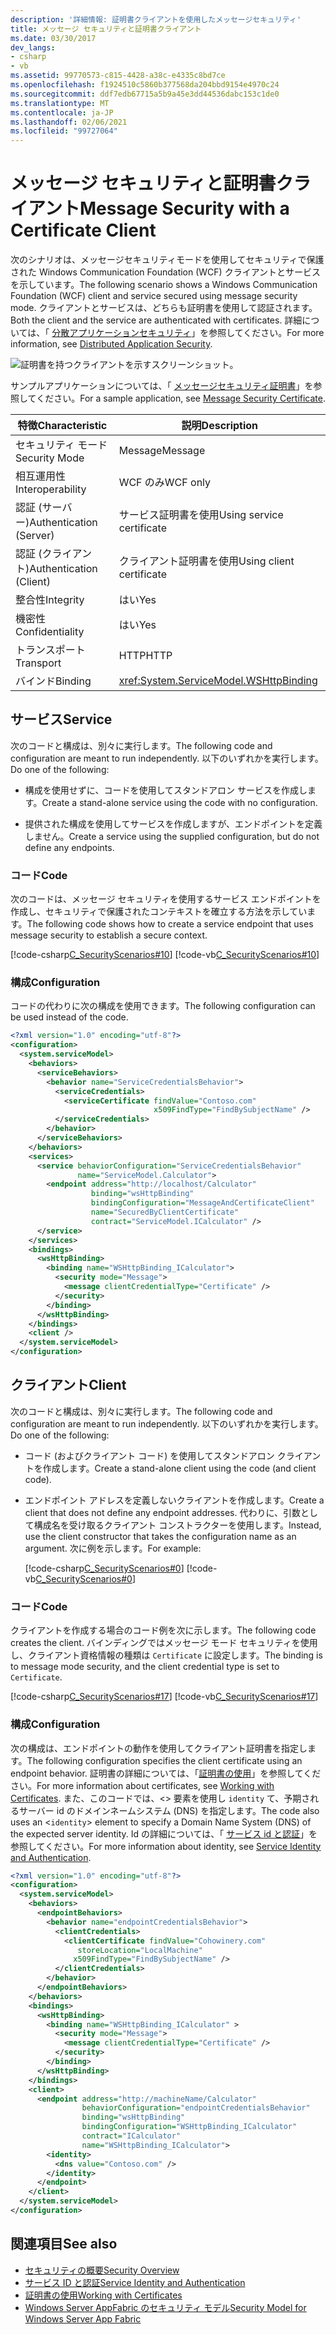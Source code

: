 ```yaml
---
description: '詳細情報: 証明書クライアントを使用したメッセージセキュリティ'
title: メッセージ セキュリティと証明書クライアント
ms.date: 03/30/2017
dev_langs:
- csharp
- vb
ms.assetid: 99770573-c815-4428-a38c-e4335c8bd7ce
ms.openlocfilehash: f1924510c5860b377568da204bbd9154e4970c24
ms.sourcegitcommit: ddf7edb67715a5b9a45e3dd44536dabc153c1de0
ms.translationtype: MT
ms.contentlocale: ja-JP
ms.lasthandoff: 02/06/2021
ms.locfileid: "99727064"
---
```

# <a name="message-security-with-a-certificate-client"></a><span data-ttu-id="71c59-103">メッセージ セキュリティと証明書クライアント</span><span class="sxs-lookup"><span data-stu-id="71c59-103">Message Security with a Certificate Client</span></span>

<span data-ttu-id="71c59-104">次のシナリオは、メッセージセキュリティモードを使用してセキュリティで保護された Windows Communication Foundation (WCF) クライアントとサービスを示しています。</span><span class="sxs-lookup"><span data-stu-id="71c59-104">The following scenario shows a Windows Communication Foundation (WCF) client and service secured using message security mode.</span></span> <span data-ttu-id="71c59-105">クライアントとサービスは、どちらも証明書を使用して認証されます。</span><span class="sxs-lookup"><span data-stu-id="71c59-105">Both the client and the service are authenticated with certificates.</span></span> <span data-ttu-id="71c59-106">詳細については、「 [分散アプリケーションセキュリティ](distributed-application-security.md)」を参照してください。</span><span class="sxs-lookup"><span data-stu-id="71c59-106">For more information, see [Distributed Application Security](distributed-application-security.md).</span></span>

 ![証明書を持つクライアントを示すスクリーンショット。](./media/message-security-with-a-certificate-client/client-with-certificate.gif)  
  
 <span data-ttu-id="71c59-108">サンプルアプリケーションについては、「 [メッセージセキュリティ証明書](../samples/message-security-certificate.md)」を参照してください。</span><span class="sxs-lookup"><span data-stu-id="71c59-108">For a sample application, see [Message Security Certificate](../samples/message-security-certificate.md).</span></span>  

|<span data-ttu-id="71c59-109">特徴</span><span class="sxs-lookup"><span data-stu-id="71c59-109">Characteristic</span></span>|<span data-ttu-id="71c59-110">説明</span><span class="sxs-lookup"><span data-stu-id="71c59-110">Description</span></span>|  
|--------------------|-----------------|  
|<span data-ttu-id="71c59-111">セキュリティ モード</span><span class="sxs-lookup"><span data-stu-id="71c59-111">Security Mode</span></span>|<span data-ttu-id="71c59-112">Message</span><span class="sxs-lookup"><span data-stu-id="71c59-112">Message</span></span>|  
|<span data-ttu-id="71c59-113">相互運用性</span><span class="sxs-lookup"><span data-stu-id="71c59-113">Interoperability</span></span>|<span data-ttu-id="71c59-114">WCF のみ</span><span class="sxs-lookup"><span data-stu-id="71c59-114">WCF only</span></span>|  
|<span data-ttu-id="71c59-115">認証 (サーバー)</span><span class="sxs-lookup"><span data-stu-id="71c59-115">Authentication (Server)</span></span>|<span data-ttu-id="71c59-116">サービス証明書を使用</span><span class="sxs-lookup"><span data-stu-id="71c59-116">Using service certificate</span></span>|  
|<span data-ttu-id="71c59-117">認証 (クライアント)</span><span class="sxs-lookup"><span data-stu-id="71c59-117">Authentication (Client)</span></span>|<span data-ttu-id="71c59-118">クライアント証明書を使用</span><span class="sxs-lookup"><span data-stu-id="71c59-118">Using client certificate</span></span>|  
|<span data-ttu-id="71c59-119">整合性</span><span class="sxs-lookup"><span data-stu-id="71c59-119">Integrity</span></span>|<span data-ttu-id="71c59-120">はい</span><span class="sxs-lookup"><span data-stu-id="71c59-120">Yes</span></span>|  
|<span data-ttu-id="71c59-121">機密性</span><span class="sxs-lookup"><span data-stu-id="71c59-121">Confidentiality</span></span>|<span data-ttu-id="71c59-122">はい</span><span class="sxs-lookup"><span data-stu-id="71c59-122">Yes</span></span>|  
|<span data-ttu-id="71c59-123">トランスポート</span><span class="sxs-lookup"><span data-stu-id="71c59-123">Transport</span></span>|<span data-ttu-id="71c59-124">HTTP</span><span class="sxs-lookup"><span data-stu-id="71c59-124">HTTP</span></span>|  
|<span data-ttu-id="71c59-125">バインド</span><span class="sxs-lookup"><span data-stu-id="71c59-125">Binding</span></span>|<xref:System.ServiceModel.WSHttpBinding>|  
  
## <a name="service"></a><span data-ttu-id="71c59-126">サービス</span><span class="sxs-lookup"><span data-stu-id="71c59-126">Service</span></span>  

 <span data-ttu-id="71c59-127">次のコードと構成は、別々に実行します。</span><span class="sxs-lookup"><span data-stu-id="71c59-127">The following code and configuration are meant to run independently.</span></span> <span data-ttu-id="71c59-128">以下のいずれかを実行します。</span><span class="sxs-lookup"><span data-stu-id="71c59-128">Do one of the following:</span></span>  
  
- <span data-ttu-id="71c59-129">構成を使用せずに、コードを使用してスタンドアロン サービスを作成します。</span><span class="sxs-lookup"><span data-stu-id="71c59-129">Create a stand-alone service using the code with no configuration.</span></span>  
  
- <span data-ttu-id="71c59-130">提供された構成を使用してサービスを作成しますが、エンドポイントを定義しません。</span><span class="sxs-lookup"><span data-stu-id="71c59-130">Create a service using the supplied configuration, but do not define any endpoints.</span></span>  
  
### <a name="code"></a><span data-ttu-id="71c59-131">コード</span><span class="sxs-lookup"><span data-stu-id="71c59-131">Code</span></span>  

 <span data-ttu-id="71c59-132">次のコードは、メッセージ セキュリティを使用するサービス エンドポイントを作成し、セキュリティで保護されたコンテキストを確立する方法を示しています。</span><span class="sxs-lookup"><span data-stu-id="71c59-132">The following code shows how to create a service endpoint that uses message security to establish a secure context.</span></span>  
  
 [!code-csharp[C_SecurityScenarios#10](../../../../samples/snippets/csharp/VS_Snippets_CFX/c_securityscenarios/cs/source.cs#10)]
 [!code-vb[C_SecurityScenarios#10](../../../../samples/snippets/visualbasic/VS_Snippets_CFX/c_securityscenarios/vb/source.vb#10)]  
  
### <a name="configuration"></a><span data-ttu-id="71c59-133">構成</span><span class="sxs-lookup"><span data-stu-id="71c59-133">Configuration</span></span>  

 <span data-ttu-id="71c59-134">コードの代わりに次の構成を使用できます。</span><span class="sxs-lookup"><span data-stu-id="71c59-134">The following configuration can be used instead of the code.</span></span>  
  
```xml  
<?xml version="1.0" encoding="utf-8"?>  
<configuration>  
  <system.serviceModel>  
    <behaviors>  
      <serviceBehaviors>  
        <behavior name="ServiceCredentialsBehavior">  
          <serviceCredentials>  
            <serviceCertificate findValue="Contoso.com"  
                                x509FindType="FindBySubjectName" />  
          </serviceCredentials>  
        </behavior>  
      </serviceBehaviors>  
    </behaviors>  
    <services>  
      <service behaviorConfiguration="ServiceCredentialsBehavior"
               name="ServiceModel.Calculator">  
        <endpoint address="http://localhost/Calculator"
                  binding="wsHttpBinding"  
                  bindingConfiguration="MessageAndCertificateClient"
                  name="SecuredByClientCertificate"  
                  contract="ServiceModel.ICalculator" />  
      </service>  
    </services>  
    <bindings>  
      <wsHttpBinding>  
        <binding name="WSHttpBinding_ICalculator">  
          <security mode="Message">  
            <message clientCredentialType="Certificate" />  
          </security>  
        </binding>  
      </wsHttpBinding>  
    </bindings>  
    <client />  
  </system.serviceModel>  
</configuration>  
```  
  
## <a name="client"></a><span data-ttu-id="71c59-135">クライアント</span><span class="sxs-lookup"><span data-stu-id="71c59-135">Client</span></span>  

 <span data-ttu-id="71c59-136">次のコードと構成は、別々に実行します。</span><span class="sxs-lookup"><span data-stu-id="71c59-136">The following code and configuration are meant to run independently.</span></span> <span data-ttu-id="71c59-137">以下のいずれかを実行します。</span><span class="sxs-lookup"><span data-stu-id="71c59-137">Do one of the following:</span></span>  
  
- <span data-ttu-id="71c59-138">コード (およびクライアント コード) を使用してスタンドアロン クライアントを作成します。</span><span class="sxs-lookup"><span data-stu-id="71c59-138">Create a stand-alone client using the code (and client code).</span></span>  
  
- <span data-ttu-id="71c59-139">エンドポイント アドレスを定義しないクライアントを作成します。</span><span class="sxs-lookup"><span data-stu-id="71c59-139">Create a client that does not define any endpoint addresses.</span></span> <span data-ttu-id="71c59-140">代わりに、引数として構成名を受け取るクライアント コンストラクターを使用します。</span><span class="sxs-lookup"><span data-stu-id="71c59-140">Instead, use the client constructor that takes the configuration name as an argument.</span></span> <span data-ttu-id="71c59-141">次に例を示します。</span><span class="sxs-lookup"><span data-stu-id="71c59-141">For example:</span></span>  
  
     [!code-csharp[C_SecurityScenarios#0](../../../../samples/snippets/csharp/VS_Snippets_CFX/c_securityscenarios/cs/source.cs#0)]
     [!code-vb[C_SecurityScenarios#0](../../../../samples/snippets/visualbasic/VS_Snippets_CFX/c_securityscenarios/vb/source.vb#0)]  
  
### <a name="code"></a><span data-ttu-id="71c59-142">コード</span><span class="sxs-lookup"><span data-stu-id="71c59-142">Code</span></span>  

 <span data-ttu-id="71c59-143">クライアントを作成する場合のコード例を次に示します。</span><span class="sxs-lookup"><span data-stu-id="71c59-143">The following code creates the client.</span></span> <span data-ttu-id="71c59-144">バインディングではメッセージ モード セキュリティを使用し、クライアント資格情報の種類は `Certificate` に設定します。</span><span class="sxs-lookup"><span data-stu-id="71c59-144">The binding is to message mode security, and the client credential type is set to `Certificate`.</span></span>  
  
 [!code-csharp[C_SecurityScenarios#17](../../../../samples/snippets/csharp/VS_Snippets_CFX/c_securityscenarios/cs/source.cs#17)]
 [!code-vb[C_SecurityScenarios#17](../../../../samples/snippets/visualbasic/VS_Snippets_CFX/c_securityscenarios/vb/source.vb#17)]  
  
### <a name="configuration"></a><span data-ttu-id="71c59-145">構成</span><span class="sxs-lookup"><span data-stu-id="71c59-145">Configuration</span></span>  

 <span data-ttu-id="71c59-146">次の構成は、エンドポイントの動作を使用してクライアント証明書を指定します。</span><span class="sxs-lookup"><span data-stu-id="71c59-146">The following configuration specifies the client certificate using an endpoint behavior.</span></span> <span data-ttu-id="71c59-147">証明書の詳細については、「[証明書の使用](working-with-certificates.md)」を参照してください。</span><span class="sxs-lookup"><span data-stu-id="71c59-147">For more information about certificates, see [Working with Certificates](working-with-certificates.md).</span></span> <span data-ttu-id="71c59-148">また、このコードでは、<> 要素を使用し `identity` て、予期されるサーバー id のドメインネームシステム (DNS) を指定します。</span><span class="sxs-lookup"><span data-stu-id="71c59-148">The code also uses an <`identity`> element to specify a Domain Name System (DNS) of the expected server identity.</span></span> <span data-ttu-id="71c59-149">Id の詳細については、「 [サービス id と認証](service-identity-and-authentication.md)」を参照してください。</span><span class="sxs-lookup"><span data-stu-id="71c59-149">For more information about identity, see [Service Identity and Authentication](service-identity-and-authentication.md).</span></span>  
  
```xml  
<?xml version="1.0" encoding="utf-8"?>  
<configuration>  
  <system.serviceModel>  
    <behaviors>  
      <endpointBehaviors>  
        <behavior name="endpointCredentialsBehavior">  
          <clientCredentials>  
            <clientCertificate findValue="Cohowinery.com"
               storeLocation="LocalMachine"  
              x509FindType="FindBySubjectName" />  
          </clientCredentials>  
        </behavior>  
      </endpointBehaviors>  
    </behaviors>  
    <bindings>  
      <wsHttpBinding>  
        <binding name="WSHttpBinding_ICalculator" >  
          <security mode="Message">  
            <message clientCredentialType="Certificate" />  
          </security>  
        </binding>  
      </wsHttpBinding>  
    </bindings>  
    <client>  
      <endpoint address="http://machineName/Calculator"
                behaviorConfiguration="endpointCredentialsBehavior"  
                binding="wsHttpBinding"  
                bindingConfiguration="WSHttpBinding_ICalculator"  
                contract="ICalculator"  
                name="WSHttpBinding_ICalculator">  
        <identity>  
          <dns value="Contoso.com" />  
        </identity>  
      </endpoint>  
    </client>  
  </system.serviceModel>  
</configuration>  
```  
  
## <a name="see-also"></a><span data-ttu-id="71c59-150">関連項目</span><span class="sxs-lookup"><span data-stu-id="71c59-150">See also</span></span>

- [<span data-ttu-id="71c59-151">セキュリティの概要</span><span class="sxs-lookup"><span data-stu-id="71c59-151">Security Overview</span></span>](security-overview.md)
- [<span data-ttu-id="71c59-152">サービス ID と認証</span><span class="sxs-lookup"><span data-stu-id="71c59-152">Service Identity and Authentication</span></span>](service-identity-and-authentication.md)
- [<span data-ttu-id="71c59-153">証明書の使用</span><span class="sxs-lookup"><span data-stu-id="71c59-153">Working with Certificates</span></span>](working-with-certificates.md)
- <span data-ttu-id="71c59-154">[Windows Server AppFabric のセキュリティ モデル](/previous-versions/appfabric/ee677202(v=azure.10))</span><span class="sxs-lookup"><span data-stu-id="71c59-154">[Security Model for Windows Server App Fabric](/previous-versions/appfabric/ee677202(v=azure.10))</span></span>
